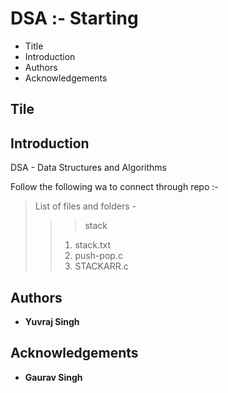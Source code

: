 # DSA :- Starting

 - Title
 - Introduction
 - Authors
 - Acknowledgements

## Tile
 
 

## Introduction

DSA - Data Structures and Algorithms

Follow the following wa to connect through repo :- 
>List of files and folders -
>>>stack
>> 1. stack.txt
>> 2. push-pop.c
>> 3. STACKARR.c
>>>

## Authors

 - **Yuvraj Singh**

## Acknowledgements

 - **Gaurav Singh**


